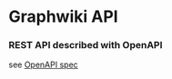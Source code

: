 # Graphwiki API

### REST API described with OpenAPI 
see [OpenAPI spec](https://swagger.io/docs/specification/about/)